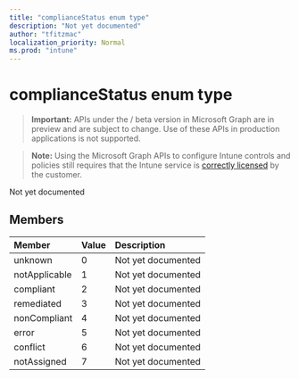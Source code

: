 ```yaml
---
title: "complianceStatus enum type"
description: "Not yet documented"
author: "tfitzmac"
localization_priority: Normal
ms.prod: "intune"
---
```


# complianceStatus enum type

> **Important:** APIs under the / beta version in Microsoft Graph are in preview and are subject to change. Use of these APIs in production applications is not supported.

> **Note:** Using the Microsoft Graph APIs to configure Intune controls and policies still requires that the Intune service is [correctly licensed](https://go.microsoft.com/fwlink/?linkid=839381) by the customer.

Not yet documented
## Members
|Member|Value|Description|
|:---|:---|:---|
|unknown|0|Not yet documented|
|notApplicable|1|Not yet documented|
|compliant|2|Not yet documented|
|remediated|3|Not yet documented|
|nonCompliant|4|Not yet documented|
|error|5|Not yet documented|
|conflict|6|Not yet documented|
|notAssigned|7|Not yet documented|





